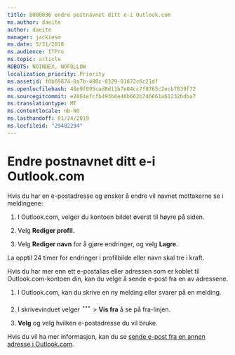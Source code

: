 ```yaml
---
title: 8000036 endre postnavnet ditt e-i Outlook.com
ms.author: daeite
author: daeite
manager: jackiesm
ms.date: 5/31/2018
ms.audience: ITPro
ms.topic: article
ROBOTS: NOINDEX, NOFOLLOW
localization_priority: Priority
ms.assetid: f0b69874-8a7b-480c-8329-01872c6c21df
ms.openlocfilehash: 48e9f895cad8d11b7e04cc7f8765c2ecb7839f72
ms.sourcegitcommit: e2864efcfb493b6e46b662b746661a61232bdba7
ms.translationtype: MT
ms.contentlocale: nb-NO
ms.lasthandoff: 01/24/2019
ms.locfileid: "29482294"
---
```

# <a name="change-your-email-name-in-outlookcom"></a>Endre postnavnet ditt e-i Outlook.com

Hvis du har en e-postadresse og ønsker å endre vil navnet mottakerne se i meldingene:
  
1. I Outlook.com, velger du kontoen bildet øverst til høyre på siden.
    
2. Velg **Rediger profil**. 
    
3. Velg **Rediger navn** for å gjøre endringer, og velg **Lagre**. 
    
La opptil 24 timer for endringer i profilbilde eller navn skal tre i kraft.
  
Hvis du har mer enn ett e-postalias eller adressen som er koblet til Outlook.com-kontoen din, kan du velge å sende e-post fra en av adressene.
  
1. I Outlook.com, kan du skrive en ny melding eller svarer på en melding.
    
2. I skrivevinduet velger ![for mer gruppeikonet handlinger. ](media/b97ea7cd-eeb0-49c5-a564-7ca2d2e33909.png) \> **Vis fra** å se på fra-linjen. 
    
3. **Velg** og velg hvilken e-postadresse du vil bruke. 
    
Hvis du vil ha mer informasjon, kan du se [sende e-post fra en annen adresse i Outlook.com](https://go.microsoft.com/fwlink/p/?linkid=2001701&amp;clcid=0x409).
  

